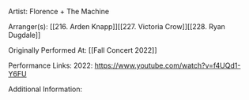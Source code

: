 Artist: Florence + The Machine

  

Arranger(s): [[216. Arden Knapp]][[227. Victoria Crow]][[228. Ryan Dugdale]]

  

Originally Performed At: [[Fall Concert 2022]]

  

Performance Links:
2022: https://www.youtube.com/watch?v=f4UQd1-Y6FU

  

Additional Information: